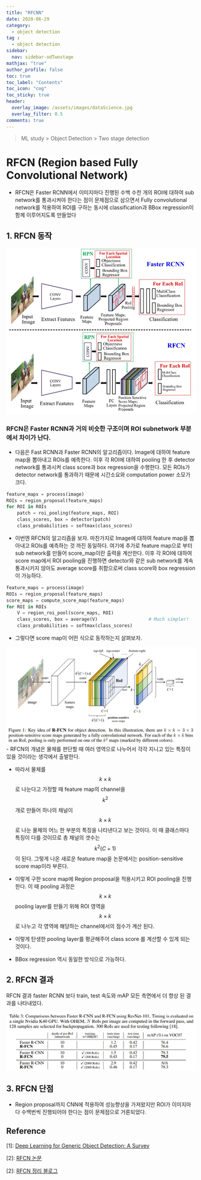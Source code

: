 ```yaml
---
title: "RFCNN"
date: 2020-06-29
category:
  - object detection
tag :
  - object detection
sidebar:
  nav: sidebar-odTwostage
mathjax: "true"
author_profile: false
toc: true
toc_label: "Contents"
toc_icon: "cog"
toc_sticky: true
header:
  overlay_image: /assets/images/dataScience.jpg
  overlay_filter: 0.5
comments: true
---
```


> ML study > Object Detection > Two stage detection

<script type="text/javascript" 
src="https://cdn.mathjax.org/mathjax/latest/MathJax.js?config=TeX-AMS_HTML">
</script>

# RFCN (Region based Fully Convolutional Network)
- RFCN은 Faster RCNN에서 이미지마다 진행된 수백 수천 개의 ROI에 대하여 sub network를 통과시켜야 한다는 점이 문제점으로 삼으면서 Fully convolutional network를 적용하여 ROI를 구하는 동시에 classification과 BBox regression이 함께 이루어지도록 만들었다

## 1. RFCN 동작

<center><img src="/assets/images/od/survey13-3.jpg" ></center>

### RFCN은 Faster RCNN과 거의 비슷한 구조이며 ROI subnetwork 부분에서 차이가 난다.

- 다음은 Fast RCNN과 Faster RCNN의 알고리즘이다. Image에 대하여 feature map을 뽑아내고 ROIs를 예측한다. 이후 각 ROI에 대하여 pooling 한 후 detector network를 통과시켜 class score과 box regression을 수행한다. 모든 ROIs가 detector network를 통과하기 때문에 시간소요와 computation power 소모가 크다.

```python
feature_maps = process(image)
ROIs = region_proposal(feature_maps)
for ROI in ROIs
    patch = roi_pooling(feature_maps, ROI)
    class_scores, box = detector(patch)
    class_probabilities = softmax(class_scores)
```
- 이번엔 RFCN의 알고리즘을 보자. 마찬가지로 Image에 대하여 feature map을 뽑아내고 ROIs를 예측하는 것 까진 동일하다. 여기에 추가로 feature map으로 부터 sub network를 만들어 score_map이란 출력을 계산한다. 이후 각 ROI에 대하여 score map에서 ROI pooling을 진행하면 detector와 같은 sub network를 계속 통과시키지 않아도 average score를 취함으로써 class score와 box regression이 가능하다.

```python
feature_maps = process(image)
ROIs = region_proposal(feature_maps)         
score_maps = compute_score_map(feature_maps)
for ROI in ROIs
    V = region_roi_pool(score_maps, ROI)     
    class_scores, box = average(V)                   # Much simpler!
    class_probabilities = softmax(class_scores)
```

- 그렇다면 score map이 어떤 식으로 동작하는지 살펴보자.

<center><img src="/assets/images/od/RFCN01.jpg" ></center>
<!--
![이미지 이름](/assets/images/od/RFCN01.jpg)
-->
- RFCN의 개념은 물체를 판단할 때 여러 영역으로 나누어서 각각 지니고 있는 특징이 있을 것이라는 생각에서 출발한다. 

- 따라서 물체를 $$k \times k$$ 로 나눈다고 가정할 때 feature map의 channel을 $$k^2$$ 개로 만들어 하나의 채널이 $$k \times k$$ 로 나눈 물체의 어느 한 부분의 특징을 나타낸다고 보는 것이다. 이 때 클래스마다 특징이 다를 것이므로 총 채널의 갯수는 $$k^2(C+1)$$ 이 된다. 그렇게 나온 새로운 feature map을 논문에서는 position-sensitive score map이라 부른다.  

- 이렇게 구한 score map에 Region proposal을 적용시키고 ROI pooling을 진행한다. 이 때 pooling 과정은 $$k \times k$$ pooling layer를 만들기 위해 ROI 영역을 $$k \times k$$ 로 나누고 각 영역에 해당하는 channel에서의 점수가 계산 된다.

- 이렇게 탄생한 pooling layer를 평균해주어 class score 를 계산할 수 있게 되는 것이다.

- BBox regression 역시 동일한 방식으로 가능하다.


## 2. RFCN 결과

RFCN 결과 faster RCNN 보다 train, test 속도와 mAP 모든 측면에서 더 향상 된 결과를 나타내었다.

<center><img src="/assets/images/od/RFCNT03.jpg" ></center>



## 3. RFCN 단점
 - Region proposal까지 CNN에 적용하여 성능향상을 가져왔지만 ROI가 이미지마다 수백번씩 진행되어야 한다는 점이 문제점으로 거론되었다.



## Reference
\[1]: [Deep Learning for Generic Object Detection: A Survey](https://doi.org/10.1007/s11263-019-01247-4)

\[2]: [RFCN 논문](https://arxiv.org/pdf/1605.06409.pdf)

\[2]: [RFCN 정리 블로그](https://medium.com/@jonathan_hui/understanding-region-based-fully-convolutional-networks-r-fcn-for-object-detection-828316f07c99)



<br><br>
